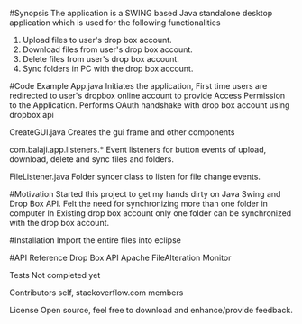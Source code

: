 #Synopsis
The application is a SWING based Java standalone desktop application which is used for the following functionalities
1. Upload files to user's drop box account.
2. Download files from user's drop box account.
3. Delete files from user's drop box account.
4. Sync folders in PC with the drop box account.

#Code Example
App.java 
Initiates the application, 
First time users are redirected to user's dropbox online account to provide Access Permission to the Application.
Performs OAuth handshake with drop box account using dropbox api

CreateGUI.java
Creates the gui frame and other components

com.balaji.app.listeners.*
Event listeners for button events of upload, download, delete and sync files and folders.

FileListener.java
Folder syncer class to listen for file change events.

#Motivation
Started this project to get my hands dirty on Java Swing and Drop Box API. Felt the need for synchronizing more than one folder in computer
In Existing drop box account only one folder can be synchronized with the drop box account. 

#Installation
Import the entire files into eclipse

#API Reference
Drop Box API
Apache FileAlteration Monitor

Tests
Not completed yet

Contributors
self, stackoverflow.com members

License
Open source, feel free to download and enhance/provide feedback.
